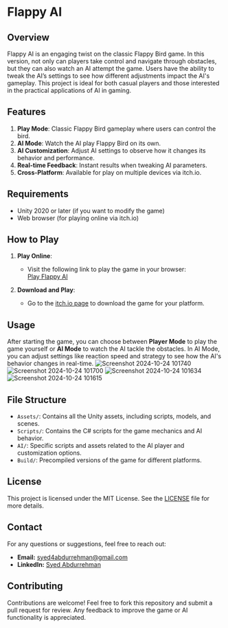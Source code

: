 # Flappy AI

## Overview
Flappy AI is an engaging twist on the classic Flappy Bird game. In this version, not only can players take control and navigate through obstacles, but they can also watch an AI attempt the game. Users have the ability to tweak the AI’s settings to see how different adjustments impact the AI's gameplay. This project is ideal for both casual players and those interested in the practical applications of AI in gaming.

## Features
1. **Play Mode**: Classic Flappy Bird gameplay where users can control the bird.
2. **AI Mode**: Watch the AI play Flappy Bird on its own.
3. **AI Customization**: Adjust AI settings to observe how it changes its behavior and performance.
4. **Real-time Feedback**: Instant results when tweaking AI parameters.
5. **Cross-Platform**: Available for play on multiple devices via itch.io.

## Requirements
- Unity 2020 or later (if you want to modify the game)
- Web browser (for playing online via itch.io)

## How to Play
1. **Play Online**:
   - Visit the following link to play the game in your browser:  
     [Play Flappy AI](https://syed-abdurrehman.itch.io/flappy-ai)

2. **Download and Play**:
   - Go to the [itch.io page](https://syed-abdurrehman.itch.io/flappy-ai) to download the game for your platform.

## Usage
After starting the game, you can choose between **Player Mode** to play the game yourself or **AI Mode** to watch the AI tackle the obstacles. In AI Mode, you can adjust settings like reaction speed and strategy to see how the AI's behavior changes in real-time.
![Screenshot 2024-10-24 101740](https://github.com/user-attachments/assets/2f0bd103-415f-422b-b661-ac4c9587a24d)
![Screenshot 2024-10-24 101700](https://github.com/user-attachments/assets/c2750c07-f787-4f67-8d70-1eb88bca274e)
![Screenshot 2024-10-24 101634](https://github.com/user-attachments/assets/20506266-1bbd-46c1-a0ff-6a8a39161d61)
![Screenshot 2024-10-24 101615](https://github.com/user-attachments/assets/a141c342-8da5-412c-abb1-66b7dd950b40)


## File Structure
- `Assets/`: Contains all the Unity assets, including scripts, models, and scenes.
- `Scripts/`: Contains the C# scripts for the game mechanics and AI behavior.
- `AI/`: Specific scripts and assets related to the AI player and customization options.
- `Build/`: Precompiled versions of the game for different platforms.

## License
This project is licensed under the MIT License. See the [LICENSE](LICENSE) file for more details.

## Contact
For any questions or suggestions, feel free to reach out:
- **Email:** syed4abdurrehman@gmail.com
- **LinkedIn:** [Syed Abdurrehman](https://www.linkedin.com/in/syed-abdurrehman)

## Contributing
Contributions are welcome! Feel free to fork this repository and submit a pull request for review. Any feedback to improve the game or AI functionality is appreciated.

